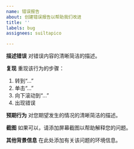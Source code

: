 ```yaml
---
name: 错误报告
about: 创建错误报告以帮助我们改进
title: ''
labels: bug
assignees: suiltapico

---
```


**描述错误**
对错误内容的清晰简洁的描述。

**复现**
重现该行为的步骤：
1. 转到“...” 
2. 单击“...” 
3. 向下滚动到“...” 
4. 出现错误

**预期行为**
对您期望发生的情况的清晰简洁的描述。

**截图**
如果可以，请添加屏幕截图以帮助解释您的问题。

**其他背景信息**
在此处添加有关该问题的环境信息。
